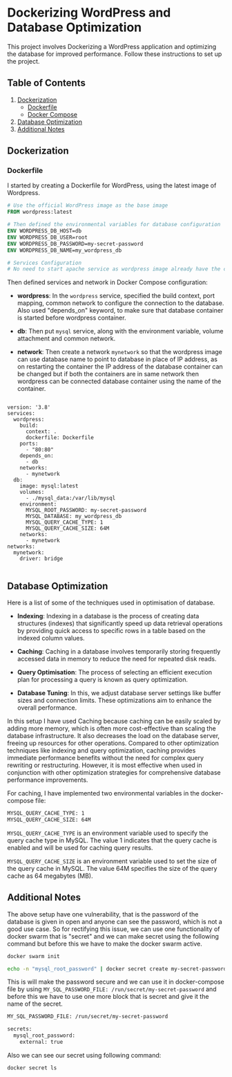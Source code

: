 # Dockerizing WordPress and Database Optimization

This project involves Dockerizing a WordPress application and optimizing the database for improved performance. Follow these instructions to set up the project.

## Table of Contents
1. [Dockerization](#dockerization)
    - [Dockerfile](#dockerfile)
    - [Docker Compose](#docker-compose)
2. [Database Optimization](#database-optimization)
3. [Additional Notes](#additional-notes)


## Dockerization

### Dockerfile

I started by creating a Dockerfile for WordPress, using the latest image of Wordpress.

```Dockerfile
# Use the official WordPress image as the base image
FROM wordpress:latest

# Then defined the environmental variables for database configuration
ENV WORDPRESS_DB_HOST=db
ENV WORDPRESS_DB_USER=root
ENV WORDPRESS_DB_PASSWORD=my-secret-password
ENV WORDPRESS_DB_NAME=my_wordpress_db

# Services Configuration
# No need to start apache service as wordpress image already have the configuration for this function.

```

Then defined services and network in Docker Compose configuration:

- **wordpress**: In the `wordpress` service, specified the build context, port mapping, common network to configure the connection to the database. Also used "depends_on" keyword, to make sure that database container is started before wordpress container.

- **db**: Then put `mysql` service, along with the environment variable, volume attachment and common network.

- **network**: Then create a network `mynetwork` so that the wordpress image can use database name to point to database in place of IP address, as on restarting the container the IP address of the database container can be changed but if both the containers are in same network then wordpress can be connected database container using the name of the container.

```

version: '3.8'
services:
  wordpress:
    build:
      context: .
      dockerfile: Dockerfile
    ports:
      - "80:80"
    depends_on:
      - db
    networks:
      - mynetwork
  db:  
    image: mysql:latest
    volumes:
      - ./mysql_data:/var/lib/mysql
    environment:
      MYSQL_ROOT_PASSWORD: my-secret-password
      MYSQL_DATABASE: my_wordpress_db
      MYSQL_QUERY_CACHE_TYPE: 1
      MYSQL_QUERY_CACHE_SIZE: 64M
    networks:
      - mynetwork
networks:
  mynetwork:
    driver: bridge


```


## Database Optimization

Here is a list of some of the techniques used in optimisation of database.

- **Indexing**: Indexing in a database is the process of creating data structures (indexes) that significantly speed up data retrieval operations by providing quick access to specific rows in a table based on the indexed column values.

- **Caching**: Caching in a database involves temporarily storing frequently accessed data in memory to reduce the need for repeated disk reads.

- **Query Optimisation**: The process of selecting an efficient execution plan for processing a query is known as query optimization.

- **Database Tuning**: In this, we adjust database server settings like buffer sizes and connection limits. These optimizations aim to enhance the overall performance.

In this setup I have used Caching because caching can be easily scaled by adding more memory, which is often more cost-effective than scaling the database infrastructure. It also decreases the load on the database server, freeing up resources for other operations.
Compared to other optimization techniques like indexing and query optimization, caching provides immediate performance benefits without the need for complex query rewriting or restructuring. However, it is most effective when used in conjunction with other optimization strategies for comprehensive database performance improvements.

For caching, I have implemented two environmental variables in the docker-compose file:

```bash
MYSQL_QUERY_CACHE_TYPE: 1
MYSQL_QUERY_CACHE_SIZE: 64M
```
`MYSQL_QUERY_CACHE_TYPE` is an environment variable used to specify the query cache type in MySQL. The value 1 indicates that the query cache is enabled and will be used for caching query results.

`MYSQL_QUERY_CACHE_SIZE` is an environment variable used to set the size of the query cache in MySQL. The value 64M specifies the size of the query cache as 64 megabytes (MB).

## Additional Notes

The above setup have one vulnerability, that is the password of the database is given in open and anyone can see the password, which is not a good use case.
So for rectifying this issue, we can use one functionality of docker swarm that is "secret" and we can make secret using the following command but before this we have to make the docker swarm active.

```bash
docker swarm init
```

```bash
echo -n "mysql_root_password" | docker secret create my-secret-password -
```

This is will make the password secure and we can use it in docker-compose file by using `MY_SQL_PASSWORD_FILE: /run/secret/my-secret-password` and before this we have to use one more block that is secret and give it the name of the secret.

```bash
MY_SQL_PASSWORD_FILE: /run/secret/my-secret-password
```

```bash
secrets:
  mysql_root_password:
    external: true
```

Also we can see our secret using following command:

```bash
docker secret ls
```
